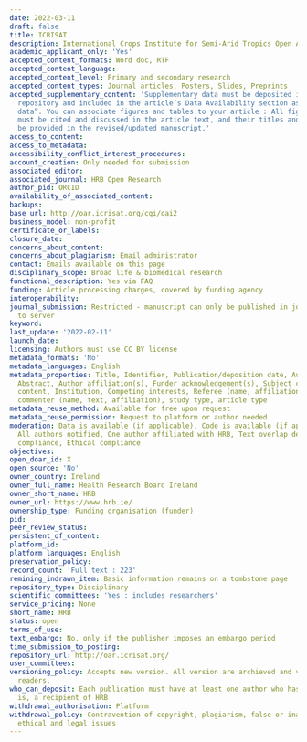 ```yaml
---
date: 2022-03-11
draft: false
title: ICRISAT
description: International Crops Institute for Semi-Arid Tropics Open Access Repository.
academic_applicant_only: 'Yes'
accepted_content_formats: Word doc, RTF
accepted_content_language:
accepted_content_level: Primary and secondary research
accepted_content_types: Journal articles, Posters, Slides, Preprints
accepted_supplementary_content: 'Supplementary data must be deposited in an approved
  repository and included in the article’s Data Availability section as “Extended
  data”. You can associate figures and tables to your article : All figures and tables
  must be cited and discussed in the article text, and their titles and legends should
  be provided in the revised/updated manuscript.'
access_to_content:
access_to_metadata:
accessibility_conflict_interest_procedures:
account_creation: Only needed for submission
associated_editor:
associated_journal: HRB Open Research
author_pid: ORCID
availability_of_associated_content:
backups:
base_url: http://oar.icrisat.org/cgi/oai2
business_model: non-profit
certificate_or_labels:
closure_date:
concerns_about_content:
concerns_about_plagiarism: Email administrator
contact: Emails available on this page
disciplinary_scope: Broad life & biomedical research
functional_description: Yes via FAQ
funding: Article processing charges, covered by funding agency
interoperability:
journal_submission: Restricted - manuscript can only be published in journal linked
  to server
keyword:
last_update: '2022-02-11'
launch_date:
licensing: Authors must use CC BY license
metadata_formats: 'No'
metadata_languages: English
metadata_properties: Title, Identifier, Publication/deposition date, Author name(s),
  Abstract, Author affiliation(s), Funder acknowledgement(s), Subject category, Full-text
  content, Institution, Competing interests, Referee (name, affiliation, referee report),
  commenter (name, text, affiliation), study type, article type
metadata_reuse_method: Available for free upon request
metadata_reuse_permission: Request to platform or author needed
moderation: Data is available (if applicable), Code is available (if applicable),
  All authors notified, One author affiliated with HRB, Text overlap detection, Legal
  compliance, Ethical compliance
objectives:
open_doar_id: X
open_source: 'No'
owner_country: Ireland
owner_full_name: Health Research Board Ireland
owner_short_name: HRB
owner_url: https://www.hrb.ie/
ownership_type: Funding organisation (funder)
pid:
peer_review_status:
persistent_of_content:
platform_id:
platform_languages: English
preservation_policy:
record_count: 'Full text : 223'
remining_indrawn_item: Basic information remains on a tombstone page
repository_type: Disciplinary
scientific_committees: 'Yes : includes researchers'
service_pricing: None
short_name: HRB
status: open
terms_of_use:
text_embargo: No, only if the publisher imposes an embargo period
time_submission_to_posting:
repository_url: http://oar.icrisat.org/
user_committees:
versioning_policy: Accepts new version. All version are archieved and visible for
  readers.
who_can_deposit: Each publication must have at least one author who has been, or still
  is, a recipient of HRB
withdrawal_authorisation: Platform
withdrawal_policy: Contravention of copyright, plagiarism, false or inaccurate content,
  ethical and legal issues
---
```




